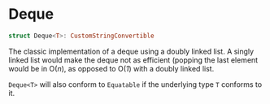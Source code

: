 #  Deque

```swift
struct Deque<T>: CustomStringConvertible
```

The classic implementation of a deque using a doubly linked list. A singly linked list would make the deque not as efficient (popping the last element would be in O(*n*), as opposed to O(*1*) with a doubly linked list.

`Deque<T>` will also conform to `Equatable` if the underlying type `T` conforms to it.
